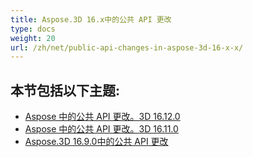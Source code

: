 ```yaml
---
title: Aspose.3D 16.x中的公共 API 更改
type: docs
weight: 20
url: /zh/net/public-api-changes-in-aspose-3d-16-x-x/
---
```

##  **本节包括以下主题:**
- [Aspose 中的公共 API 更改。3D 16.12.0](/3d/zh/net/public-api-changes-in-aspose-3d-16-12-0-html/)
- [Aspose 中的公共 API 更改。3D 16.11.0](/3d/zh/net/public-api-changes-in-aspose-3d-16-11-0-html/)
- [Aspose.3D 16.9.0中的公共 API 更改](/3d/zh/net/public-api-changes-in-aspose-3d-16-9-0-html/)
